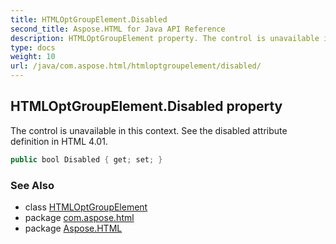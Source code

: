 ```yaml
---
title: HTMLOptGroupElement.Disabled
second_title: Aspose.HTML for Java API Reference
description: HTMLOptGroupElement property. The control is unavailable in this context. See the disabled attribute definition in HTML 4.01
type: docs
weight: 10
url: /java/com.aspose.html/htmloptgroupelement/disabled/
---
```

## HTMLOptGroupElement.Disabled property

The control is unavailable in this context. See the disabled attribute definition in HTML 4.01.

```java
public bool Disabled { get; set; }
```

### See Also

* class [HTMLOptGroupElement](../)
* package [com.aspose.html](../../../com.aspose.html/)
* package [Aspose.HTML](../../../)
